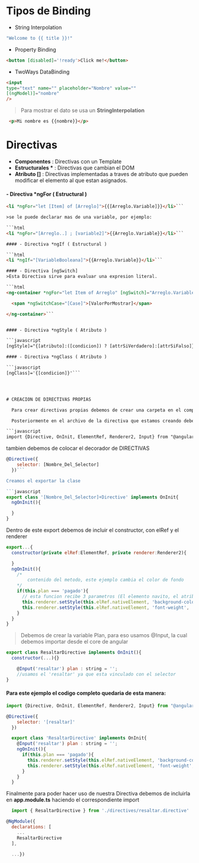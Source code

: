 # Tipos de Binding

- String Interpolation

```javascript
"Welcome to {{ title }}!"
```
- Property Binding
```html
<button [disabled]='!ready'>Click me!</button>
```
- TwoWays DataBinding

```html
<input
type="text" name="" placeholder="Nombre" value=""
[(ngModel)]="nombre"
/>
```
>Para mostrar el dato se usa un __StringInterpolation__

```html
 <p>Mi nombre es {{nombre}}</p>
 ```

# Directivas
- __Componentes__   : Directivas con un Template
- __Estructurales *__ : Directivas que cambian el DOM
- __Atributo []__      : Directivas implementadas a traves de atributo que pueden modificar el elemento al que estan asignados.

#### - Directiva *ngFor ( Estructural )

```html
<li *ngFor="let [Item] of [Arreglo]">{{[Arreglo.Variable]}}</li>```

>se le puede declarar mas de una variable, por ejemplo:

```html
<li *ngFor="[Arreglo..] ; [variable2]">{{Arreglo.Variable}}</li>```

#### - Directiva *ngIf ( Estructural )

```html
<li *ngIf="[VariableBooleana]">{{Arreglo.Variable}}</li>```

#### - Directiva [ngSwitch]
>Esta Directiva sirve para evaluar una expresion literal.

```html
<ng-container *ngFor="let Item of Arreglo" [ngSwitch]="Arreglo.Variable">

  <span *ngSwitchCase="[Case]">[ValorPorMostrar]</span>

</ng-container>```


#### - Directiva *ngStyle ( Atributo )

```javascript
[ngStyle]="{[atributo]:([condicion]) ? [attrSiVerdadero]:[attrSiFalso]}" ```

#### - Directiva *ngClass ( Atributo )

```javascript
[ngClass]='{[condicion]}'```




# CREACION DE DIRECTIVAS PROPIAS

  Para crear directivas propias debemos de crear una carpeta en el componente que estamos trabajando llamada 'directives', posteriormente debemos de crear la directiva usando el formato de __'[NombreDirectiva].directive.ts'__

  Posteriormente en el archivo de la directiva que estamos creando debemos de incluir el import de Directiva y los demas componentes necesarios.

```javascript
import {Directive, OnInit, ElementRef, Renderer2, Input} from "@angular/core"
```

tambien debemos de colocar el decorador de DIRECTIVAS
```javascript
@Directive({
    selector: [Nombre_Del_Selector]
  })```

Creamos el exportar la clase

```javascript
export class '[Nombre_Del_Selector]+Directive' implements OnInit{
  ngOnInit(){

  }
}
```


Dentro de este export debemos de incluir el constructor, con elRef y el renderer

```javascript
export...{
  constructor(private elRef:ElementRef, private renderer:Renderer2){

  }
  ngOnInit(){
    /*
        contenido del metodo, este ejemplo cambia el color de fondo
    */
    if(this.plan === 'pagado'){
      // esta funcion recibe 3 parametros (El elemento navito, el atributo y el valor)
      this.renderer.setStyle(this.elRef.nativeElement, 'background-color', 'yellow');
      this.renderer.setStyle(this.elRef.nativeElement, 'font-weight', 'bold');
    }
  }
}
```

>Debemos de crear la variable Plan, para eso usamos @Input, la cual debemos importar desde el core de angular

```javascript
export class ResaltarDirective implements OnInit(){
  constructor(...){}

    @Input('resaltar') plan : string = '';
    //usamos el 'resaltar' ya que esta vinculado con el selector
}
```
#### Para este ejemplo el codigo completo quedaria de esta manera:

```javascript
import {Directive, OnInit, ElementRef, Renderer2, Input} from "@angular/core"

@Directive({
    selector: '[resaltar]'
  })

  export class 'ResaltarDirective' implements OnInit{
    @Input('resaltar') plan : string = '';
    ngOnInit(){
      if(this.plan === 'pagado'){
        this.renderer.setStyle(this.elRef.nativeElement, 'background-color', 'yellow');
        this.renderer.setStyle(this.elRef.nativeElement, 'font-weight', 'bold');
      }
    }
  }

```

Finalmente para poder hacer uso de nuestra Directiva debemos de incluirla en __app.module.ts__ haciendo el correspondiente import

```javascript
  import { ResaltarDirective } from './directives/resaltar.directive'
```

```javascript
@NgModule({
  declarations: [
    ...
    ResaltarDirective
  ],

  ...})
```
